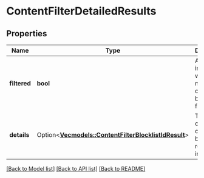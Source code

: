 # ContentFilterDetailedResults

## Properties

Name | Type | Description | Notes
------------ | ------------- | ------------- | -------------
**filtered** | **bool** | A value indicating whether or not the content has been filtered. | 
**details** | Option<[**Vec<models::ContentFilterBlocklistIdResult>**](ContentFilterBlocklistIdResult.md)> | The collection of detailed blocklist result information. | [optional]

[[Back to Model list]](../README.md#documentation-for-models) [[Back to API list]](../README.md#documentation-for-api-endpoints) [[Back to README]](../README.md)



